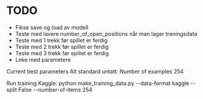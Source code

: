 # TODO
- Fikse save og load av modell
- Teste med lavere number_of_open_positions når man lager treningsdata
- Teste med 1 trekk før spillet er ferdig
- Teste med 2 trekk før spillet er ferdig
- Teste med 3 trekk før spillet er ferdig
- Leke med parametere


Current best parameters
Alt standard untatt:
Number of examples 254

Run training Kaggle: python make_training_data.py --data-format kaggle --split False --number-of-items 254